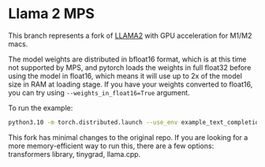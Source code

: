 # Llama 2 MPS

This branch represents a fork of [LLAMA2](https://github.com/facebookresearch/llama) with GPU acceleration for M1/M2 macs.  

The model weights are distributed in bfloat16 format, which is at this time not supported by MPS, and pytorch loads the weights in full float32 before using the model in float16, which means it will use up to 2x of the model size in RAM at loading stage. If you have your weights converted to float16, you can try using `--weights_in_float16=True` argument.

To run the example:
```bash
python3.10 -m torch.distributed.launch --use_env example_text_completion.py --ckpt_dir PATH_TO_MODEL_WEIGHTS_v2_7B/ --tokenizer_path .../tokenizer.model --max_batch_size=1
```

This fork has minimal changes to the original repo. If you are looking for a more memory-efficient way to run this, there are a few options: transformers library, tinygrad, llama.cpp.